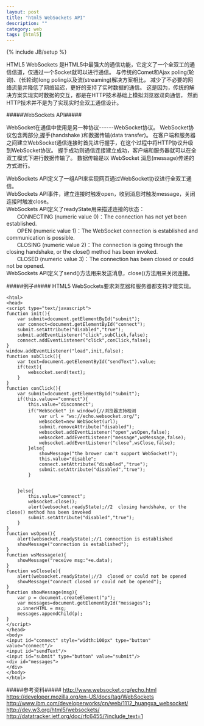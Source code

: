 ```yaml
---
layout: post
title: "html5 WebSockets API"
description: ""
category: web
tags: [html5]
---
```

{% include JB/setup %}

HTML5 WebSockets 是HTML5中最强大的通信功能，它定义了一个全双工的通信信道，仅通过一个Socket就可以进行通信。
与传统的Comet和Ajax  poling(轮询)、(长轮询)long poling以及流(streaming)解决方案相比，
减少了不必要的网络流量并降低了网络延迟，更好的支持了实时数据的通信。
这是因为，传统的解决方案实现实时数据的交互，都是在HTTP技术基础上模拟浏览器双向通信，
然而HTTP技术并不是为了实现实时全双工通信设计。

<!-- more -->

#####WebSockets API#####

WebSocket在通信中使用是另一种协议------WebSocket协议。
WebSocket协议包含两部分,握手(handshake )和数据传输(data transfer)。
在客户端和服务器之间建立WebSocket通信连接时首先进行握手，在这个过程中将HTTP协议升级到WebSocket协议。
握手成功则通信连接建立成功，客户端和服务器就可以在全双工模式下进行数据传输了。
数据传输是以 WebSocket 消息(message)传递的方式进行。

WebSockets API定义了一组API来实现网页通过WebSocket协议进行全双工通信。  
WebSockets API事件，建立连接时触发open，收到消息时触发message，关闭连接时触发close。  
WebSockets API定义了readyState用来描述连接的状态：  
　　CONNECTING (numeric value 0)：The connection has not yet been established.  
　　OPEN (numeric value 1)：The WebSocket connection is established and communication is possible.  
　　CLOSING (numeric value 2)：The connection is going through the closing handshake, or the close() method has been invoked.  
　　CLOSED (numeric value 3)：The connection has been closed or could not be opened.  
WebSockets API定义了send()方法用来发送消息，close()方法用来关闭连接。

#####例子##### 
HTML5 WebSockets要求浏览器和服务器都支持才能实现。

	<html>
	<head>
	<script type="text/javascript">
	function init(){
		var submit=document.getElementById("submit");
		var connect=document.getElementById("connect");
		submit.setAttribute("disabled","true");
		submit.addEventListener("click",subClick,false);
		connect.addEventListener("click",conClick,false);
	}
	window.addEventListener("load",init,false);
	function subClick(){
		var text=document.getElementById("sendText").value;
		if(text){
			websocket.send(text);
		}
	}
	function conClick(){
		var submit=document.getElementById("submit");
		if(this.value=="connect"){
			this.value="disconnect";
			if("WebSocket" in window){//浏览器支持检测
				var url = "ws://echo.websocket.org/";
				websocket=new WebSocket(url);
				submit.removeAttribute("disabled");
				websocket.addEventListener("open",wsOpen,false);
				websocket.addEventListener("message",wsMessage,false);
				websocket.addEventListener("close",wsClose,false);
			}else{
				showMessage("the brower can't support WebSocket!");
				this.value="disable";
				connect.setAttribute("disabled","true");
				submit.setAttribute("disabled","true");
			}
			
			
		}else{
			this.value="connect";
			websocket.close();
			alert(websocket.readyState);//2  closing handshake, or the close() method has been invoked
			submit.setAttribute("disabled","true");
		}
	}
	function wsOpen(){
		alert(websocket.readyState);//1 connection is established 
		showMessage("connection is established");
	}
	function wsMessage(e){
		showMessage("receive msg:"+e.data);
	}
	function wsClose(e){
		alert(websocket.readyState);//3  closed or could not be opened
		showMessage("connect closed or could not be opened");
	}
	function showMessage(msg){
		var p = document.createElement("p"); 
		var messages=document.getElementById("messages");
		p.innerHTML = msg;
		messages.appendChild(p); 
	}
	</script>
	</head>
	<body>
	<input id="connect" style="width:100px" type="button" value="connect"/>
	<input id="sendText"/>
	<input id="submit" type="button" value="submit"/>
	<div id="messages">
	</div>
	</body>
	</html>
	
#####参考资料#####
http://www.websocket.org/echo.html 
https://developer.mozilla.org/en-US/docs/tag/WebSockets  
http://www.ibm.com/developerworks/cn/web/1112_huangxa_websocket/  
http://dev.w3.org/html5/websockets/  
http://datatracker.ietf.org/doc/rfc6455/?include_text=1  
 
